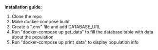 <b>Installation guide:</b>
1. Clone the repo
2. Make docker-compose build
3. Create a ".env" file and add DATABASE_URL
4. Run "docker-compose up get_data" to fill the database table with data about the population
5. Run "docker-compose up print_data" to display population info

